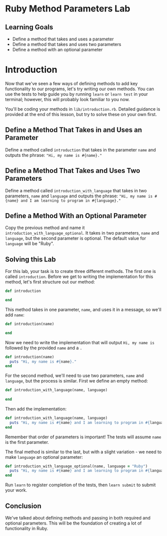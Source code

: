 # Ruby Method Parameters Lab

## Learning Goals

- Define a method that takes and uses a parameter
- Define a method that takes and uses two parameters
- Define a method with an optional parameter

# Introduction

Now that we've seen a few ways of defining methods to add key functionality to
our programs, let's try writing our own methods. You can use the tests to help
guide you by running `learn` or `learn test` in your terminal; however, this
will probably look familiar to you now.

You'll be coding your methods in `lib/introduction.rb`. Detailed guidance is provided
at the end of this lesson, but try to solve these on your own first.

## Define a Method That Takes in and Uses an Parameter

Define a method called `introduction` that takes in the parameter `name` and outputs
the phrase: `"Hi, my name is #{name}."`

## Define a Method That Takes and Uses Two Parameters

Define a method called `introduction_with_language` that takes in two parameters,
`name` and `language` and outputs the phrase: `"Hi, my name is #{name} and I am
learning to program in #{language}."`

## Define a Method With an Optional Parameter

Copy the previous method and name it `introduction_with_language_optional`. It
takes in two parameters, `name` and `language`, but the second parameter is
optional. The default value for `language` will be "Ruby".

## Solving this Lab

For this lab, your task is to create three different methods. The first one is
called `introduction`. Before we get to writing the implementation for this method,
let's first structure out our method:

```ruby
def introduction

end
```

This method takes in one parameter, `name`, and uses it in a message, so we'll add
`name`:

```ruby
def introduction(name)

end
```

Now we need to write the implementation that will output `Hi, my name is `
followed by the provided `name` and a `.`

```ruby
def introduction(name)
  puts "Hi, my name is #{name}."
end
```

For the second method, we'll need to use two parameters, `name` and `language`,
but the process is similar. First we define an empty method:

```ruby
def introduction_with_language(name, language)
  
end
```

Then add the implementation:

```ruby
def introduction_with_language(name, language)
  puts "Hi, my name is #{name} and I am learning to program in #{language}."
end
```

Remember that order of parameters is important! The tests will assume `name` is
the first parameter.

The final method is similar to the last, but with a slight variation - we need
to make `language` an optional parameter:

```ruby
def introduction_with_language_optional(name, language = "Ruby")
  puts "Hi, my name is #{name} and I am learning to program in #{language}."
end
```

Run `learn` to register completion of the tests, then `learn submit` to submit
your work.

## Conclusion

We've talked about defining methods and passing in both required and optional
parameters. This will be the foundation of creating a lot of functionality in
Ruby.
